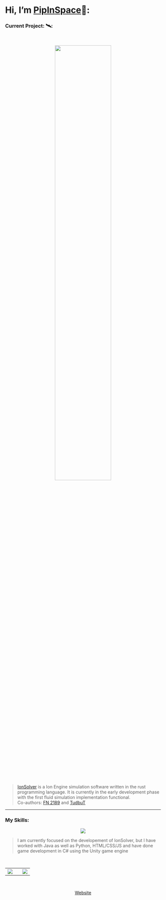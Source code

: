 # Hi, I’m <a href="https://pipinspace.github.io/" color="white">PipIn<span color="#b32835">Space</span></a>:wave::
### Current <span color="#b32835">Project</span>: 🛰️:

<br>
<p align="center">
  <a href="https://github.com/PipInSpace/IonSolver">
    <img src="https://repository-images.githubusercontent.com/605166637/d1e24e9e-178e-4ca3-92d7-638996106ec6" width="60%"/>
  </a>
</p>
<br>

> <a href="https://github.com/PipInSpace/IonSolver">IonSolver</a> is a Ion Engine simulation software written in the rust programming language. It is currently in the early development phase with the first fluid simulation implementation functional.<br>
> Co-authors: <a href="https://github.com/FN-2189">FN 2189</a> and <a href="https://github.com/TudbuT">TudbuT</a>

---
### My <span color="#b32835">Skills</span>:
<p align="center">
  <a href="https://skillicons.dev">
    <img src="https://skillicons.dev/icons?i=cs,rust,html,css,js,unity,github,python&icon_color=b32835" />
  </a>
</p>

>I am currently focused on the developement of IonSolver, but I have worked with Java as well as Python, HTML/CSS/JS and have done game development in C# using the Unity game engine<br>
<br>

<span width="100%">
  <table width="100%" style="border-style: none">
    <tbody width="100%">
    <tr width="100%" border-style="none">
      <td width="60%" border-style="none">
        <a href="https://github.com/anuraghazra/github-readme-stats">
          <img src="https://github-readme-stats.vercel.app/api?username=pipinspace&show_icons=true&theme=swift" />
        </a>
      </td>
      <td width="40%" border-style="none">
        <a href="https://github.com/anuraghazra/github-readme-stats">
          <img src="https://github-readme-stats.vercel.app/api/top-langs/?username=pipinspace&show_icons=true&theme=swift"/>
        </a>
      </td>
    </tr>
    </tbody>
  </table>
</span>
<br>
<p align="center">
  <a href="https://pipinspace.github.io/" color="white">Web<span color="#b32835">site</span></a>
</p>
<!---
PipInSpace/PipInSpace is a ✨ special ✨ repository because its `README.md` (this file) appears on your GitHub profile.
You can click the Preview link to take a look at your changes.
--->
